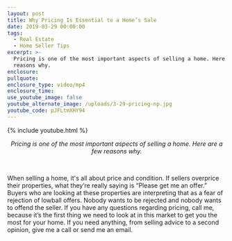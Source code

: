 ```yaml
---
layout: post
title: Why Pricing Is Essential to a Home’s Sale
date: 2019-03-29 00:00:00
tags:
  - Real Estate
  - Home Seller Tips
excerpt: >-
  Pricing is one of the most important aspects of selling a home. Here are a few
  reasons why.
enclosure:
pullquote:
enclosure_type: video/mp4
enclosure_time:
use_youtube_image: false
youtube_alternate_image: /uploads/3-29-pricing-np.jpg
youtube_code: pJFLtmXHY94
---
```


{% include youtube.html %}

<center><em>Pricing is one of the most important aspects of selling a home. Here are a few reasons why.</em></center>

 

When selling a home, it's all about price and condition. If sellers overprice their properties, what they’re really saying is “Please get me an offer.” Buyers who are looking at these properties are interpreting that as a fear of rejection of lowball offers. Nobody wants to be rejected and nobody wants to offend the seller. If you have any questions regarding pricing, call me, because it’s the first thing we need to look at in this market to get you the most for your home. If you need anything, from selling advice to a second opinion, give me a call or send me an email.